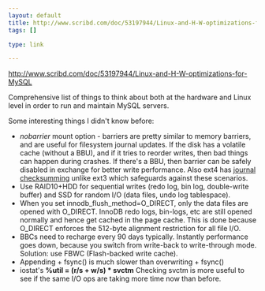 ```yaml
--- 
layout: default
title: http://www.scribd.com/doc/53197944/Linux-and-H-W-optimizations-for-MySQL
tags: []

type: link

---
```

<a href="http://www.scribd.com/doc/53197944/Linux-and-H-W-optimizations-for-MySQL">http://www.scribd.com/doc/53197944/Linux-and-H-W-optimizations-for-MySQL</a>

Comprehensive list of things to think about both at the hardware and Linux level in order to run and maintain MySQL servers.

Some interesting things I didn't know before:

* *nobarrier* mount option - barriers are pretty similar to memory barriers, and are useful for filesystem journal updates. If the disk has a volatile cache (without a BBU), and if it tries to reorder writes, then bad things can happen during crashes. If there's a BBU, then barrier can be safely disabled in exchange for better write performance. Also ext4 has [journal checksumming](http://en.wikipedia.org/wiki/Ext3#No_checksumming_in_journal) unlike ext3 which safeguards against these scenarios.
* Use RAID10+HDD for sequential writes (redo log, bin log, double-write buffer) and SSD for random I/O (data files, undo log tablespace).
* When you set innodb_flush_method=O_DIRECT, only the data files are opened with O_DIRECT. InnoDB redo logs, bin-logs, etc are still opened normally and hence get cached in the page cache. This is done because O_DIRECT enforces the 512-byte alignment restriction for all file I/O.
* BBCs need to recharge every 90 days typically. Instantly performance goes down, because you switch from write-back to write-through mode. Solution: use FBWC (Flash-backed write cache).
* Appending + fsync() is much slower than overwriting + fsync()
* iostat's **%util = (r/s + w/s) * svctm** Checking svctm is more useful to see if the same I/O ops are taking more time now than before.
